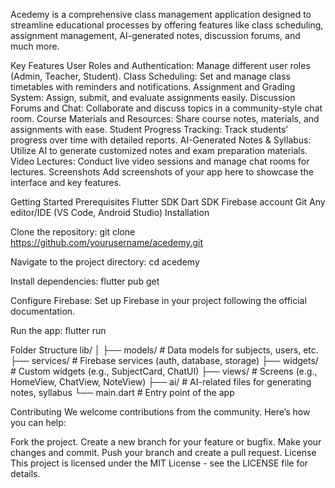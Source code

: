 
Acedemy is a comprehensive class management application designed to streamline educational processes by offering features like class scheduling, assignment management, AI-generated notes, discussion forums, and much more.

Key Features
User Roles and Authentication: Manage different user roles (Admin, Teacher, Student).
Class Scheduling: Set and manage class timetables with reminders and notifications.
Assignment and Grading System: Assign, submit, and evaluate assignments easily.
Discussion Forums and Chat: Collaborate and discuss topics in a community-style chat room.
Course Materials and Resources: Share course notes, materials, and assignments with ease.
Student Progress Tracking: Track students’ progress over time with detailed reports.
AI-Generated Notes & Syllabus: Utilize AI to generate customized notes and exam preparation materials.
Video Lectures: Conduct live video sessions and manage chat rooms for lectures.
Screenshots
Add screenshots of your app here to showcase the interface and key features.

Getting Started
Prerequisites
Flutter SDK
Dart SDK
Firebase account
Git
Any editor/IDE (VS Code, Android Studio)
Installation


Clone the repository:
git clone https://github.com/yourusername/acedemy.git


Navigate to the project directory:
cd acedemy


Install dependencies:
flutter pub get


Configure Firebase:
Set up Firebase in your project following the official documentation.


Run the app:
flutter run



Folder Structure
lib/
│
├── models/            # Data models for subjects, users, etc.
├── services/          # Firebase services (auth, database, storage)
├── widgets/           # Custom widgets (e.g., SubjectCard, ChatUI)
├── views/             # Screens (e.g., HomeView, ChatView, NoteView)
├── ai/                # AI-related files for generating notes, syllabus
└── main.dart          # Entry point of the app


Contributing
We welcome contributions from the community. Here’s how you can help:

Fork the project.
Create a new branch for your feature or bugfix.
Make your changes and commit.
Push your branch and create a pull request.
License
This project is licensed under the MIT License - see the LICENSE file for details.

